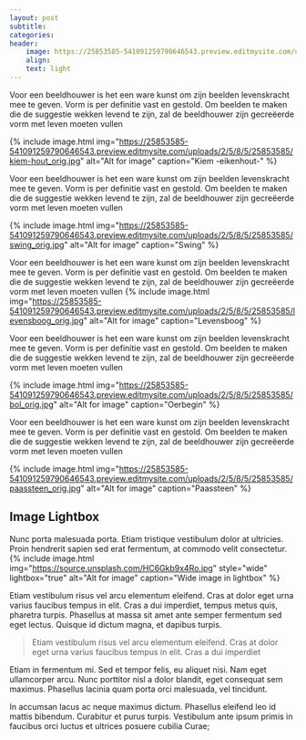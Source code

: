 ```yaml
---
layout: post
subtitle:
categories:
header:
    image: https://25853585-541091259790646543.preview.editmysite.com/uploads/2/5/8/5/25853585/levensboog-header_orig.jpg
    align:
    text: light
---
```


Voor een beeldhouwer is het een ware kunst om zijn beelden levenskracht mee te geven. Vorm is per definitie vast en gestold. Om beelden te maken die de suggestie wekken levend te zijn, zal de beeldhouwer zijn gecreëerde vorm met leven moeten vullen

{% include image.html img="https://25853585-541091259790646543.preview.editmysite.com/uploads/2/5/8/5/25853585/kiem-hout_orig.jpg" alt="Alt for image" caption="Kiem -eikenhout-" %}

Voor een beeldhouwer is het een ware kunst om zijn beelden levenskracht mee te geven. Vorm is per definitie vast en gestold. Om beelden te maken die de suggestie wekken levend te zijn, zal de beeldhouwer zijn gecreëerde vorm met leven moeten vullen

{% include image.html img="https://25853585-541091259790646543.preview.editmysite.com/uploads/2/5/8/5/25853585/swing_orig.jpg" alt="Alt for image" caption="Swing" %}

Voor een beeldhouwer is het een ware kunst om zijn beelden levenskracht mee te geven. Vorm is per definitie vast en gestold. Om beelden te maken die de suggestie wekken levend te zijn, zal de beeldhouwer zijn gecreëerde vorm met leven moeten vullen
{% include image.html img="https://25853585-541091259790646543.preview.editmysite.com/uploads/2/5/8/5/25853585/levensboog_orig.jpg" alt="Alt for image" caption="Levensboog" %}

Voor een beeldhouwer is het een ware kunst om zijn beelden levenskracht mee te geven. Vorm is per definitie vast en gestold. Om beelden te maken die de suggestie wekken levend te zijn, zal de beeldhouwer zijn gecreëerde vorm met leven moeten vullen

{% include image.html img="https://25853585-541091259790646543.preview.editmysite.com/uploads/2/5/8/5/25853585/bol_orig.jpg" alt="Alt for image" caption="Oerbegin" %}

Voor een beeldhouwer is het een ware kunst om zijn beelden levenskracht mee te geven. Vorm is per definitie vast en gestold. Om beelden te maken die de suggestie wekken levend te zijn, zal de beeldhouwer zijn gecreëerde vorm met leven moeten vullen

{% include image.html img="https://25853585-541091259790646543.preview.editmysite.com/uploads/2/5/8/5/25853585/paassteen_orig.jpg" alt="Alt for image" caption="Paassteen" %}

## Image Lightbox
Nunc porta malesuada porta. Etiam tristique vestibulum dolor at ultricies. Proin hendrerit sapien sed erat fermentum, at commodo velit consectetur.
{% include image.html img="https://source.unsplash.com/HC6Gkb9x4Ro.jpg" style="wide" lightbox="true" alt="Alt for image" caption="Wide image in lightbox" %}

Etiam vestibulum risus vel arcu elementum eleifend. Cras at dolor eget urna varius faucibus tempus in elit. Cras a dui imperdiet, tempus metus quis, pharetra turpis. Phasellus at massa sit amet ante semper fermentum sed eget lectus. Quisque id dictum magna, et dapibus turpis.

> Etiam vestibulum risus vel arcu elementum eleifend. Cras at dolor eget urna varius faucibus tempus in elit. Cras a dui imperdiet

Etiam in fermentum mi. Sed et tempor felis, eu aliquet nisi. Nam eget ullamcorper arcu. Nunc porttitor nisl a dolor blandit, eget consequat sem maximus. Phasellus lacinia quam porta orci malesuada, vel tincidunt.

In accumsan lacus ac neque maximus dictum. Phasellus eleifend leo id mattis bibendum. Curabitur et purus turpis. Vestibulum ante ipsum primis in faucibus orci luctus et ultrices posuere cubilia Curae;
